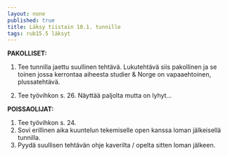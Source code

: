 ```yaml
---
layout: none
published: true
title: Läksy tiistain 10.1. tunnille
tags: rub15.5 läksyt
---
```

**PAKOLLISET:**

1. Tee tunnilla jaettu suullinen tehtävä. Lukutehtävä siis pakollinen ja se toinen jossa kerrontaa aiheesta studier & Norge on vapaaehtoinen, plussatehtävä.

2. Tee työvihkon s. 26. Näyttää paljolta mutta on lyhyt...


**POISSAOLIJAT:**

1. Tee työvihkon s. 24. 
2. Sovi erillinen aika kuuntelun tekemiselle open kanssa loman jälkeisellä tunnilla.
3. Pyydä suullisen tehtävän ohje kaverilta / opelta sitten loman jälkeen.
